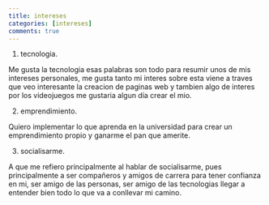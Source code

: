 ```yaml
---
title: intereses
categories: [intereses]
comments: true
---
```


1. tecnologia.

Me gusta la tecnologia esas palabras son todo para resumir unos de mis intereses personales, me gusta tanto mi interes sobre esta viene a traves que veo interesante la creacion de paginas web y tambien algo de interes por los videojuegos me gustaria algun día crear el mio.

2. emprendimiento.

Quiero implementar lo que aprenda en la universidad para crear un emprendimiento propio y ganarme el pan que amerite.

3. socialisarme.

A que me refiero principalmente al hablar de socialisarme, pues principalmente a ser compañeros y amigos de carrera para tener confianza en mi, ser amigo de las personas, ser amigo de las tecnologias llegar a entender bien todo lo que va a conllevar mi camino.
